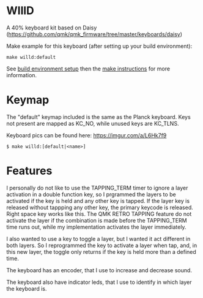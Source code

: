# WIllD

A 40% keyboard kit based on Daisy (https://github.com/qmk/qmk_firmware/tree/master/keyboards/daisy)

Make example for this keyboard (after setting up your build environment):

    make willd:default

See [build environment setup](https://docs.qmk.fm/#/getting_started_build_tools) then the [make instructions](https://docs.qmk.fm/#/getting_started_make_guide) for more information.


# Keymap

The "default" keymap included is the same as the Planck keyboard. Keys not present are mapped as KC_NO, while unused keys are KC_TLNS.

Keyboard pics can be found here: https://imgur.com/a/L6Hk7f9


```
$ make willd:[default|<name>]
```

# Features

I personally do not like to use the TAPPING_TERM timer to ignore a layer activation in a double function key, so I prgrammed the layers to be activated if the key is held and any other key is tapped. If the layer key is released without tappping any other key, the primary keycode is released. Right space key works like this. The QMK RETRO TAPPING feature do not activate the layer if the combination is made before the TAPPING_TERM time runs out, while my implementation activates the layer immediately.

I also wanted to use a key to toggle a layer, but I wanted it act different in both layers. So I reprogrammed the key to activate a layer when tap, and, in this new layer, the toggle only returns if the key is held more than a defined time.

The keyboard has an encoder, that I use to increase and decrease sound.

The keyboard also have indicator leds, that I use to identify in which layer the keyboard is.
